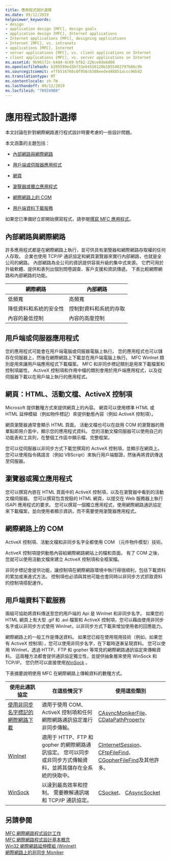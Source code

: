 ```yaml
---
title: 應用程式設計選擇
ms.date: 09/12/2019
helpviewer_keywords:
- design
- application design [MFC], design goals
- application design [MFC], Internet applications
- Internet applications [MFC], designing applications
- Internet [MFC], vs. intranets
- applications [MFC], Internet
- server applications [MFC], vs. client applications on Internet
- client applications [MFC], vs. server applications on Internet
ms.assetid: 9b96172c-b4d4-4c69-bfb2-226ce0de6d08
ms.openlocfilehash: b205599ed3bf33e84516120b1855482797b86c9b
ms.sourcegitcommit: effb516760c0f956c6308eeded48851accc96b92
ms.translationtype: MT
ms.contentlocale: zh-TW
ms.lasthandoff: 09/12/2019
ms.locfileid: "70924908"
---
```

# <a name="application-design-choices"></a>應用程式設計選擇

本文討論在針對網際網路進行程式設計時要考慮的一些設計問題。

本文涵蓋的主題包括：

- [內部網路與網際網路](#_core_intranet_versus_internet)

- [用戶端或伺服器應用程式](#_core_client_or_server_application)

- [網頁](#_core_the_web_page)

- [瀏覽器或獨立應用程式](#_core_browser_or_standalone)

- [網際網路上的 COM](#_core_com_on_the_internet)

- [用戶端資料下載服務](#_core_client_data_download_services)

如果您已準備好立即開始撰寫程式，請參閱[撰寫 MFC 應用程式](../mfc/writing-mfc-applications.md)。

##  <a name="_core_intranet_versus_internet"></a>內部網路與網際網路

許多應用程式都是在網際網路上執行，並可供具有瀏覽器和網際網路存取權的任何人存取。 企業也使用 TCP/IP 通訊協定和網頁瀏覽器來實行內部網路，也就是全公司的網路。 內部網路為全公司的資訊提供容易升級的集中式來源。 它們可用於升級軟體、提供和表列出個別問卷調查、客戶支援和資訊傳遞。 下表比較網際網路和內部網路的功能。

|網際網路|內部網路|
|--------------|--------------|
|低頻寬|高頻寬|
|降低資料和系統的安全性|控制對資料和系統的存取|
|內容的最低控制|內容的高度控制|

##  <a name="_core_client_or_server_application"></a>用戶端或伺服器應用程式

您的應用程式可能會在用戶端電腦或伺服器電腦上執行。 您的應用程式也可以儲存在伺服器上，然後在網際網路上下載並在用戶端電腦上執行。 MFC WinInet 類別是用來讓用戶端應用程式下載檔案。 MFC 和非同步標記類別是用來下載檔案和控制項屬性。 ActiveX 控制項和作用中檔的類別會用於用戶端應用程式，以及從伺服器下載以在用戶端上執行的應用程式。

##  <a name="_core_the_web_page"></a>網頁：HTML、活動文檔、ActiveX 控制項

Microsoft 提供數種方式來提供網頁上的內容。 網頁可以使用標準 HTML 或 HTML 延伸模組（例如物件標記）來提供動態內容（例如 ActiveX 控制項）。

網頁瀏覽器通常會顯示 HTML 頁面。 活動文檔也可以在啟用 COM 的瀏覽器的簡單點即用介面中，顯示您的應用程式資料。 您的活動文檔伺服器可以使用自己的功能表和工具列，在整個工作區中顯示檔、完整框架。

您可以從伺服器以非同步方式下載您撰寫的 ActiveX 控制項，並顯示在網頁上。 您可以使用指令碼語言（例如 VBScript）來執行用戶端驗證，然後再將資訊傳送至伺服器。

##  <a name="_core_browser_or_standalone"></a>瀏覽器或獨立應用程式

您可以撰寫內嵌在 HTML 頁面中的 ActiveX 控制項，以及在瀏覽器中看到的活動文檔伺服器。 您可以撰寫包含按鈕的 HTML 網頁，以提交在 Web 服務器上執行 ISAPI 應用程式的要求。 您可以撰寫一個獨立應用程式，使用網際網路通訊協定來下載檔案，並向使用者顯示資訊，而不需要使用瀏覽器應用程式。

##  <a name="_core_com_on_the_internet"></a>網際網路上的 COM

ActiveX 控制項、活動文檔和非同步名字全都使用 COM （元件物件模型）技術。

ActiveX 控制項提供動態內容給網際網路網站上的檔和頁面。 有了 COM 之後，您就可以使用活動文檔來建立 ActiveX 控制項和全框架檔。

非同步標記會提供功能，讓控制項在網際網路環境中執行得很順利，包括下載資料的累加或漸進式方法。 控制項也必須與其他可能也會同時以非同步方式抓取資料的控制項搭配運作。

##  <a name="_core_client_data_download_services"></a>用戶端資料下載服務

兩組可協助將資料傳送至您的用戶端的 Api 是 WinInet 和非同步名字。 如果您的 HTML 網頁上有大型 .gif 和 .avi 檔案和 ActiveX 控制項，您可以藉由使用非同步名字或以非同步方式使用 WinInet，以非同步方式下載來增加使用者的回應能力。

網際網路上的一般工作是傳送資料。 如果您已經在使用現用技術（例如，如果您有 ActiveX 控制項），您可以使用非同步名字，在下載時逐漸呈現資料。 您可以使用 WinInet，透過 HTTP、FTP 和 gopher 等常見的網際網路通訊協定來傳輸資料。 這兩種方法都會提供通訊協定獨立性，並提供抽象層來使用 WinSock 和 TCP/IP。 您仍然可以直接使用[WinSock](../mfc/windows-sockets-in-mfc.md) 。

下表摘要說明使用 MFC 在網際網路上傳輸資料的數種方式。

|使用此通訊協定|在這些情況下|使用這些類別|
|-----------------------|----------------------------|-------------------------|
|[使用非同步名字標記的網際網路下載](../mfc/asynchronous-monikers-on-the-internet.md)|適用于使用 COM、ActiveX 控制項和任何網際網路通訊協定進行非同步傳輸。|[CAsyncMonikerFile](../mfc/reference/casyncmonikerfile-class.md)、 [CDataPathProperty](../mfc/reference/cdatapathproperty-class.md)|
|[WinInet](../mfc/win32-internet-extensions-wininet.md)|適用于 HTTP、FTP 和 gopher 的網際網路通訊協定。 您可以同步或非同步方式傳輸資料，並將其儲存在全系統的快取中。|[CInternetSession](../mfc/reference/cinternetsession-class.md)、 [CFtpFileFind](../mfc/reference/cftpfilefind-class.md)、 [CGopherFileFind](../mfc/reference/cgopherfilefind-class.md)及其他許多。|
|[WinSock](../mfc/windows-sockets-in-mfc.md)|以達到最高效率和控制。 需要瞭解通訊端和 TCP/IP 通訊協定。|[CSocket](../mfc/reference/csocket-class.md)、 [CAsyncSocket](../mfc/reference/casyncsocket-class.md)|

## <a name="see-also"></a>另請參閱

[MFC 網際網路程式設計工作](../mfc/mfc-internet-programming-tasks.md)<br/>
[MFC 網際網路程式設計基本概念](../mfc/mfc-internet-programming-basics.md)<br/>
[Win32 網際網路延伸模組 (WinInet)](../mfc/win32-internet-extensions-wininet.md)<br/>
[網際網路上的非同步 Moniker](../mfc/asynchronous-monikers-on-the-internet.md)
